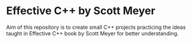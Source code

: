# Effective C++ by Scott Meyer

Aim of this repository is to create small C++ projects practicing the ideas taught in Effective C++ book by Scott Meyer for better understanding.
